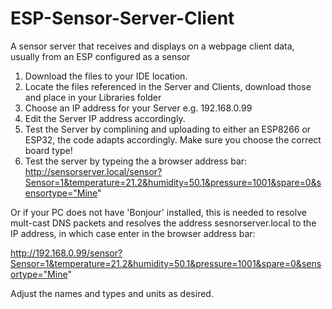 # ESP-Sensor-Server-Client
A sensor server that receives and displays on a webpage client data, usually from an ESP configured as a sensor

1. Download the files to your IDE location.
2. Locate the files referenced in the Server and Clients, download those and place in your Libraries folder
3. Choose an IP address for your Server e.g. 192.168.0.99
4. Edit the Server IP address accordingly.
5. Test the Server by complining and uploading to either an ESP8266 or ESP32, the code adapts accordingly. Make sure you choose the correct board type!
6. Test the server by typeing the a browser address bar:
http://sensorserver.local/sensor?Sensor=1&temperature=21.2&humidity=50.1&pressure=1001&spare=0&sensortype="Mine"

Or if your PC does not have 'Bonjour' installed, this is needed to resolve mult-cast DNS packets and resolves the address sesnorserver.local to the IP address, in which case enter in the browser address bar:

http://192.168.0.99/sensor?Sensor=1&temperature=21.2&humidity=50.1&pressure=1001&spare=0&sensortype="Mine"

Adjust the names and types and units as desired.
